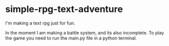 # simple-rpg-text-adventure
I'm making a text rpg just for fun.

In the moment I am making a battle system, and its also incomplete.
To play the game you need to run the main.py file in a python terminal.
